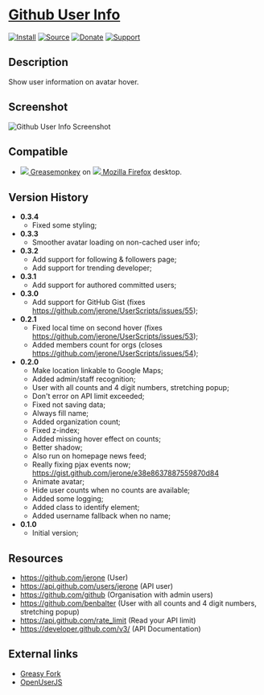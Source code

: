 # [Github User Info](https://github.com/jerone/UserScripts/tree/master/Github_User_Info)

[![Install](https://raw.github.com/jerone/UserScripts/master/_resources/Install-button.png)](https://github.com/jerone/UserScripts/raw/master/Github_User_Info/Github_User_Info.user.js)
[![Source](https://raw.github.com/jerone/UserScripts/master/_resources/Source-button.png)](https://github.com/jerone/UserScripts/blob/master/Github_User_Info/Github_User_Info.user.js)
[![Donate](https://raw.github.com/jerone/UserScripts/master/_resources/Donate-button.png)](https://www.paypal.com/cgi-bin/webscr?cmd=_s-xclick&hosted_button_id=VCYMHWQ7ZMBKW)
[![Support](https://raw.github.com/jerone/UserScripts/master/_resources/Support-button.png)](https://github.com/jerone/UserScripts/issues)


## Description

Show user information on avatar hover.


## Screenshot

![Github User Info Screenshot](https://github.com/jerone/UserScripts/raw/master/Github_User_Info/screenshot.jpg)


## Compatible

* [![](https://raw.github.com/jerone/UserScripts/master/_resources/Greasemonkey.png) Greasemonkey](https://addons.mozilla.org/firefox/addon/greasemonkey/) on [![](https://raw.github.com/jerone/UserScripts/master/_resources/Firefox.png) Mozilla Firefox](http://www.mozilla.org/en-US/firefox/fx/#desktop) desktop.


## Version History

* **0.3.4**
    * Fixed some styling;
* **0.3.3**
    * Smoother avatar loading on non-cached user info;
* **0.3.2**
    * Add support for following & followers page;
    * Add support for trending developer;
* **0.3.1**
    * Add support for authored committed users;
* **0.3.0**
    * Add support for GitHub Gist (fixes https://github.com/jerone/UserScripts/issues/55);
* **0.2.1**
    * Fixed local time on second hover (fixes https://github.com/jerone/UserScripts/issues/53);
    * Added members count for orgs (closes https://github.com/jerone/UserScripts/issues/54);
* **0.2.0**
    * Make location linkable to Google Maps;
    * Added admin/staff recognition;
    * User with all counts and 4 digit numbers, stretching popup;
    * Don't error on API limit exceeded;
    * Fixed not saving data;
    * Always fill name;
    * Added organization count;
    * Fixed z-index;
    * Added missing hover effect on counts;
    * Better shadow;
    * Also run on homepage news feed;
    * Really fixing pjax events now; https://gist.github.com/jerone/e38e8637887559870d84
    * Animate avatar;
    * Hide user counts when no counts are available;
    * Added some logging;
    * Added class to identify element;
    * Added username fallback when no name;
* **0.1.0**
    * Initial version;


## Resources

* https://github.com/jerone (User)
* https://api.github.com/users/jerone (API user)
* https://github.com/github (Organisation with admin users)
* https://github.com/benbalter (User with all counts and 4 digit numbers, stretching popup)
* https://api.github.com/rate_limit (Read your API limit)
* https://developer.github.com/v3/ (API Documentation)


## External links

* [Greasy Fork](https://greasyfork.org/en/scripts/8989-github-user-info)
* [OpenUserJS](https://openuserjs.org/scripts/jerone/Github_User_Info)
